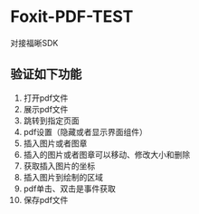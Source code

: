 # Foxit-PDF-TEST
对接福晰SDK

## 验证如下功能
1. 打开pdf文件
2. 展示pdf文件
3. 跳转到指定页面
4. pdf设置（隐藏或者显示界面组件）
5. 插入图片或者图章
6. 插入的图片或者图章可以移动、修改大小和删除
7. 获取插入图片的坐标
8. 插入图片到绘制的区域
9. pdf单击、双击是事件获取
10. 保存pdf文件


